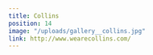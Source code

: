 ```yaml
---
title: Collins
position: 14
image: "/uploads/gallery__collins.jpg"
link: http://www.wearecollins.com/
---
```


